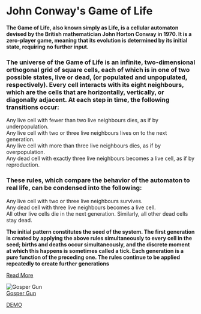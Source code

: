 # John Conway's Game of Life


__The Game of Life, also known simply as Life, is a cellular automaton devised by the British mathematician John Horton Conway in 1970. It is a zero-player game, meaning that its evolution is determined by its initial state, requiring no further input.__  

### The universe of the Game of Life is an infinite, two-dimensional orthogonal grid of square cells, each of which is in one of two possible states, live or dead, (or populated and unpopulated, respectively). Every cell interacts with its eight neighbours, which are the cells that are horizontally, vertically, or diagonally adjacent. At each step in time, the following transitions occur:
Any live cell with fewer than two live neighbours dies, as if by underpopulation.  
Any live cell with two or three live neighbours lives on to the next generation.  
Any live cell with more than three live neighbours dies, as if by overpopulation.  
Any dead cell with exactly three live neighbours becomes a live cell, as if by reproduction.  

### These rules, which compare the behavior of the automaton to real life, can be condensed into the following:  
Any live cell with two or three live neighbours survives.  
Any dead cell with three live neighbours becomes a live cell.  
All other live cells die in the next generation. Similarly, all other dead cells stay dead.   

**The initial pattern constitutes the seed of the system. The first generation is created by applying the above rules simultaneously to every cell in the seed; births and deaths occur simultaneously, and the discrete moment at which this happens is sometimes called a tick. Each generation is a pure function of the preceding one. The rules continue to be applied repeatedly to create further generations**

[Read More](http://web.mit.edu/sp.268/www/2010/lifeSlides.pdf)

![Gosper Gun](https://www.conwaylife.com/w/images/9/9f/Gosperglidergun.png)  
[Gosper Gun](https://www.conwaylife.com/wiki/Gosper_glider_gun)

[DEMO](iminfinity.github.io/game-of-life)

